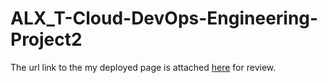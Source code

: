 # ALX_T-Cloud-DevOps-Engineering-Project2

The url link to the my deployed page is attached [here](https://my992008361880b1.s3.us-west-2.amazonaws.com/index.html) for review.
